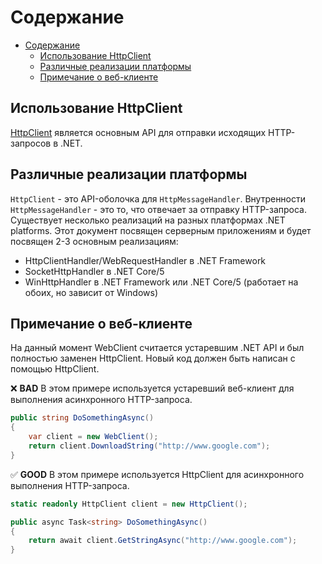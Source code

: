 # Содержание
- [Содержание](#содержание)
  - [Использование HttpClient](#использование-httpclient)
  - [Различные реализации платформы](#различные-реализации-платформы)
  - [Примечание о веб-клиенте](#примечание-о-веб-клиенте)
   
## Использование HttpClient

[HttpClient](https://docs.microsoft.com/en-us/dotnet/api/system.net.http.httpclient?view=net-5.0) является основным API для отправки исходящих HTTP-запросов в .NET.

## Различные реализации платформы

`HttpClient` - это API-оболочка для `HttpMessageHandler`. Внутренности `HttpMessageHandler` - это то, что отвечает за отправку HTTP-запроса. Существует несколько реализаций на разных платформах .NET platforms. Этот документ посвящен серверным приложениям и будет посвящен 2-3 основным реализациям:
- HttpClientHandler/WebRequestHandler в .NET Framework
- SocketHttpHandler в .NET Core/5
- WinHttpHandler в .NET Framework или .NET Core/5 (работает на обоих, но зависит от Windows)

## Примечание о веб-клиенте

На данный момент WebClient считается устаревшим .NET API и был полностью заменен HttpClient. Новый код должен быть написан с помощью HttpClient.

❌ **BAD** В этом примере используется устаревший веб-клиент для выполнения асинхронного HTTP-запроса.

```C#
public string DoSomethingAsync()
{
    var client = new WebClient();
    return client.DownloadString("http://www.google.com");
}
```

:white_check_mark: **GOOD** В этом примере используется HttpClient для асинхронного выполнения HTTP-запроса.

```C#
static readonly HttpClient client = new HttpClient();

public async Task<string> DoSomethingAsync()
{
    return await client.GetStringAsync("http://www.google.com");
}
```
